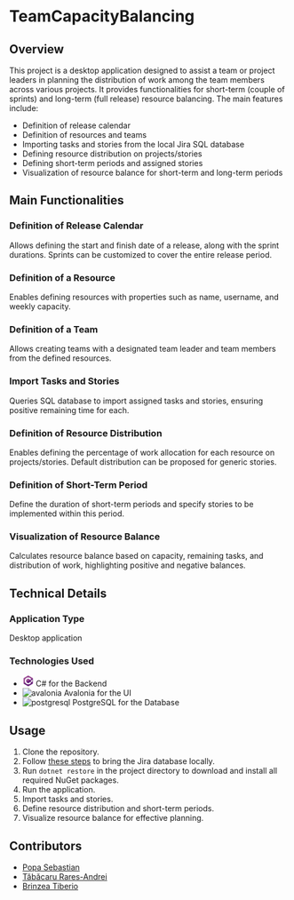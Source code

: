 # TeamCapacityBalancing

## Overview

This project is a desktop application designed to assist a team or project leaders in planning the distribution of work among the team members across various projects. It provides functionalities for short-term (couple of sprints) and long-term (full release) resource balancing. The main features include:

- Definition of release calendar
- Definition of resources and teams
- Importing tasks and stories from the local Jira SQL database
- Defining resource distribution on projects/stories
- Defining short-term periods and assigned stories
- Visualization of resource balance for short-term and long-term periods

## Main Functionalities

### Definition of Release Calendar

Allows defining the start and finish date of a release, along with the sprint durations. Sprints can be customized to cover the entire release period.

### Definition of a Resource

Enables defining resources with properties such as name, username, and weekly capacity.

### Definition of a Team

Allows creating teams with a designated team leader and team members from the defined resources.

### Import Tasks and Stories

Queries SQL database to import assigned tasks and stories, ensuring positive remaining time for each.

### Definition of Resource Distribution

Enables defining the percentage of work allocation for each resource on projects/stories. Default distribution can be proposed for generic stories.

### Definition of Short-Term Period

Define the duration of short-term periods and specify stories to be implemented within this period.

### Visualization of Resource Balance

Calculates resource balance based on capacity, remaining tasks, and distribution of work, highlighting positive and negative balances.

## Technical Details

### Application Type

Desktop application

### Technologies Used

- <img src="https://raw.githubusercontent.com/devicons/devicon/master/icons/csharp/csharp-original.svg" alt="csharp" width="20" height="20"/> C# for the Backend
- <img src="https://avaloniateam.gallerycdn.vsassets.io/extensions/avaloniateam/avaloniaforvisualstudio/11.5/1699021556564/Microsoft.VisualStudio.Services.Icons.Default" alt="avalonia" width="20" height="20"/> Avalonia for the UI
- <img src="https://www.vectorlogo.zone/logos/postgresql/postgresql-icon.svg" alt="postgresql" width="20" height="20"/> PostgreSQL for the Database

## Usage
1. Clone the repository.
2. Follow [these steps](https://confluence.atlassian.com/adminjiraserver/connecting-jira-applications-to-postgresql-938846851.html) to bring the Jira database locally.
3. Run `dotnet restore` in the project directory to download and install all required NuGet packages.
4. Run the application.
5. Import tasks and stories.
6. Define resource distribution and short-term periods.
7. Visualize resource balance for effective planning.
   
## Contributors

- [Popa Sebastian](https://github.com/PopaSebastian1)
- [Tăbăcaru Rares-Andrei](https://github.com/Rares-Andrrei)
- [Brinzea Tiberio](https://github.com/Tiberio1234)
